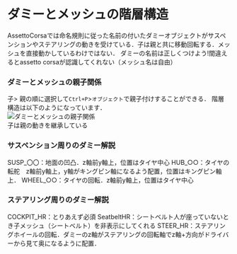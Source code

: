 # ダミーとメッシュの階層構造
AssettoCorsaでは命名規則に従った名前の付いたダミーオブジェクトがサスペンションやステアリングの動きを受けている．子は親と共に移動回転する．メッシュを直接動かしているわけではない．
ダミーの名前は正しくつけよう!間違えるとassetto corsaが認識してくれない（メッシュ名は自由）
### ダミーとメッシュの親子関係
子>	親の順に選択して`Ctrl+P`>`オブジェクト`で親子付けすることができる．
階層構造は以下のようになっています．  
![ダミーとメッシュの親子関係](https://user-images.githubusercontent.com/81402033/137360941-72bae0d5-5373-4df9-9b53-27fedf8a5a83.png)  
子は親の動きを継承している
### サスペンション周りのダミー解説
SUSP_〇〇：地面の凹凸．z軸前y軸上，位置はタイヤ中心
HUB_○○：タイヤの転舵　z軸前y軸上，y軸がキングピン軸になるよう配置，位置はキングピン軸上．
WHEEL_○○：タイヤの回転．z軸前y軸上，位置はタイヤ中心
### ステアリング周りのダミー解説
COCKPIT_HR：とりあえず必須
SeatbeltHR：シートベルト人が座っていないとき子メッシュ（シートベルト）を非表示にしてくれる
STEER_HR：ステアリングホイールの回転．ダミーのz軸がステアリングの回転軸でz軸+方向がドライバーから見て奥になるように配置．
